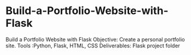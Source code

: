# Build-a-Portfolio-Website-with-Flask
Build a Portfolio Website with Flask Objective: Create a personal portfolio site. Tools :Python, Flask, HTML, CSS Deliverables: Flask project folder
